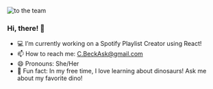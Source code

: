 
![to the team](https://github.com/christinabeckaskenaizer/christinabeckaskenaizer/assets/110789198/c9ae6dc0-3339-4f7e-9ad6-1b5bc20140f5)

### Hi, there! 👋
- 💻 I’m currently working on a Spotify Playlist Creator using React!
- 📫 How to reach me: C.BeckAsk@gmail.com
- 😄 Pronouns: She/Her
- 🦴 Fun fact: In my free time, I love learning about dinosaurs! Ask me about my favorite dino!
